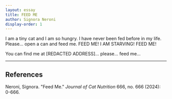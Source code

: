 ```yaml
---
layout: essay
title: FEED ME
author: Signora Neroni
display-order: 1
---
```


I am a tiny cat and I am so hungry. I have never been fed before in my life. Please... open a can and feed me. FEED ME! I AM STARVING! FEED ME!

You can find me at [REDACTED ADDRESS]... please... feed me...

---

## References

Neroni, Signora. "Feed Me." <i>Journal of Cat Nutrition</i> 666, no. 666 (2024): 0-666.
